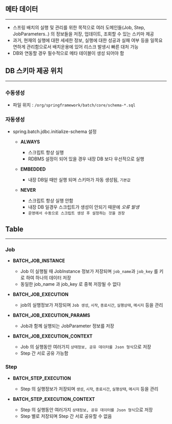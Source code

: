 ## 메타 데이터

---
 - 스프링 배치의 실행 및 관리를 위한 목적으로 여러 도메인들(Job, Step, JobParameters..) 의 정보들을 저장, 업데이트, 조회할 수 있는 스키마 제공
 - 과거, 현재의 실행에 대한 세세한 정보, 실행에 대한 성공과 실패 여부 등을 일목요연하게 관리함으로서 배치운용에 있어 리스크 발생시 빠른 대처 가능
 - DB와 연동할 경우 필수적으로 메타 테이블이 생성 되어야 함

## DB 스키마 제공 위치

---
### 수동생성
 - 파일 위치 : `/org/springframework/batch/core/schema-*.sql`

### 자동생성
 - spring.batch.jdbc.initialize-schema 설정


   - **ALWAYS**
     - 스크립트 항상 실행
     - RDBMS 설정이 되어 있을 경우 내장 DB 보다 우선적으로 실행
   

   - **EMBEDDED**
     - 내장 DB일 때만 실행 되며 스키마가 자동 생성됨, `기본값`


   - **NEVER**
     - 스크립트 항상 실행 안함
     - 내장 DB 일경우 스크립트가 생성이 안되기 때문에 _오류 발생_
     - `운영에서 수동으로 스크립트 생성 후 설정하는 것을 권장`

## Table

---

### Job

 - **BATCH_JOB_INSTANCE**
   - Job 이 실행될 때 JobInstance 정보가 저장되며 `job_name`과 `job_key` 를 키로 하여 하나의 데이터 저장
   - 동일한 job_name 과 job_key 로 중복 저장될 수 없다


 - **BATCH_JOB_EXECUTION**
   - job의 실행정보가 저장되며 `Job 생성`, `시작`, `종료시간`, `실행상태`, `메시지` 등을 관리
 

 - **BATCH_JOB_EXECUTION_PARAMS**
   - Job과 함께 실행되는 JobParameter 정보를 저장


 - **BATCH_JOB_EXECUTION_CONTEXT**
   - Job 의 실행동안 여러가지 `상태정보, 공유 데이터를 Json 형식`으로 저장
   - Step 간 서로 공유 가능함


### Step

 - **BATCH_STEP_EXECUTION**
   - Step 의 실행정보가 저장되며 `생성`, `시작`, `종료시간`, `실행상태`, `메시지` 등을 관리


 - **BATCH_STEP_EXECUTION_CONTEXT**
   - Step 의 실행동안 여러가지 `상태정보, 공유 데이터를 Json 형식`으로 저장
   - Step 별로 저장되며 Step 간 서로 공유할 수 없음